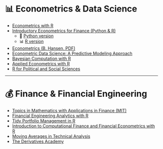 # 📊 Econometrics & Data Science

- [Econometrics with R](https://www.econometrics-with-r.org/)
- [Introductory Econometrics for Finance (Python & R)](https://www.cambridge.org/br/academic/subjects/economics/finance/introductory-econometrics-finance-4th-edition)  
  - 🐍 [Python version](https://papers.ssrn.com/sol3/papers.cfm?abstract_id=3475303)  
  - 📊 [R version](https://papers.ssrn.com/sol3/papers.cfm?abstract_id=3466882)
- [Econometrics (B. Hansen, PDF)](https://www.ssc.wisc.edu/~bhansen/econometrics/Econometrics.pdf)
- [Econometric Data Science: A Predictive Modeling Approach](https://www.sas.upenn.edu/~fdiebold/Teaching104/Econometrics.pdf)
- [Bayesian Computation with R](http://www-math.bgsu.edu/~albert/bcwr/)
- [Applied Econometrics with R](http://statmath.wu-wien.ac.at/~zeileis/teaching/AER/)
- [R for Political and Social Sciences](https://bookdown.org/ccolonescu/RPoE4/)

---

# 💰 Finance & Financial Engineering

- [Topics in Mathematics with Applications in Finance (MIT)](https://ocw.mit.edu/courses/mathematics/18-s096-topics-in-mathematics-with-applications-in-finance-fall-2013/index.htm)
- [Financial Engineering Analytics with R](https://bookdown.org/wfoote01/faur/)
- [Tidy Portfolio Management in R](https://bookdown.org/sstoeckl/Tidy_Portfoliomanagement_in_R/)
- [Introduction to Computational Finance and Financial Econometrics with R](https://bookdown.org/compfinezbook/introcompfinr/)
- [Moving Averages in Technical Analysis](http://www.moving-averages.technicalanalysis.org.uk/)
- [The Derivatives Academy](https://bookdown.org/maxime_debellefroid/MyBook/)

